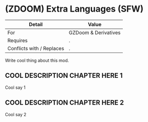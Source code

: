 # (ZDOOM) Extra Languages (SFW)

| Detail | Value |
| - | - |
| For | GZDoom & Derivatives |
| Requires | . |
| Conflicts with / Replaces | . |

Write cool thing about this mod.

## COOL DESCRIPTION CHAPTER HERE 1

Cool say 1

## COOL DESCRIPTION CHAPTER HERE 2

Cool say 2